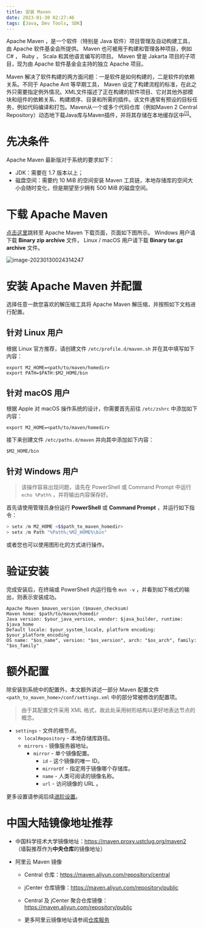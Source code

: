 ```yaml
---
title: 安装 Maven
date: 2023-01-30 02:27:46
tags: [Java, Dev Tools, SDK]
---
```


Apache Maven ，是一个软件（特别是 Java 软件）项目管理及自动构建工具，由 Apache 软件基金会所提供。 Maven 也可被用于构建和管理各种项目，例如 C# ， Ruby ， Scala 和其他语言编写的项目。 Maven 曾是 Jakarta 项目的子项目，现为由 Apache 软件基金会主持的独立 Apache 项目。

Maven 解决了软件构建的两方面问题：一是软件是如何构建的，二是软件的依赖关系。不同于 Apache Ant 等早期工具， Maven 设定了构建流程的标准，在此之外只需要指定例外情况。XML文件描述了正在构建的软件项目、它对其他外部模块和组件的依赖关系、构建顺序、目录和所需的插件。该文件通常有预设的目标任务，例如代码编译和打包。Maven从一个或多个代码仓库（例如Maven 2 Central Repository）动态地下载Java库与Maven插件，并将其存储在本地缓存区中<sup>[[1]](https://zh.wikipedia.org/wiki/Apache_Maven)</sup>。

# 先决条件

Apache Maven 最新版对于系统的要求如下：

- JDK：需要在 1.7 版本以上；
- 磁盘空间：需要约 10 MiB 的空间安装 Maven 工具链，本地存储库的空间大小会随时变化，但是期望至少拥有 500 MiB 的磁盘空间。

# 下载 Apache Maven

[点击这里](https://maven.apache.org/download.cgi)跳转至 Apache Maven 下载页面，页面如下图所示。 Windows 用户请下载 **Binary zip archive** 文件， Linux / macOS 用户请下载 **Binary tar.gz archive** 文件。

![image-20230130024314247](https://dist.cq.vorbote.cn/image/png/lRUEbJ-1675017794.png)

# 安装 Apache Maven 并配置

选择任意一款您喜欢的解压缩工具将 Apache Maven 解压缩，并按照如下文档进行配置。

## 针对 Linux 用户

根据 Linux 官方推荐，请创建文件 `/etc/profile.d/maven.sh` 并在其中填写如下内容：

```shell
export M2_HOME=<path/to/maven/homedir>
export PATH=$PATH:$M2_HOME/bin
```

## 针对 macOS 用户

根据 Apple 对 macOS 操作系统的设计，你需要首先前往 `/etc/zshrc` 中添加如下内容：

```shell
export M2_HOME=<path/to/maven/homedir>
```

接下来创建文件 `/etc/paths.d/maven` 并向其中添加如下内容：

```shell
$M2_HOME/bin
```

## 针对 Windows 用户

> 该操作容易出现问题，请先在 PowerShell 或 Command Prompt 中运行 `echo %Path%` ，并将输出内容保存好。

首先请使用管理员身份运行 **PowerShell** 或 **Command Prompt** ，并运行如下指令：

```powershell
> setx /m M2_HOME <$$path_to_maven_homedir>
> setx /m Path "%Path%;%M2_HOME%\bin"
```

或者您也可以使用图形化的方式进行操作。

# 验证安装

完成安装后，在终端或 PowerShell 内运行指令 `mvn -v` ，并看到如下格式的输出，则表示安装成功。

```text
Apache Maven $maven_version ($maven_checksum)
Maven home: $path/to/maven/homedir
Java version: $your_java_version, vendor: $java_builder, runtime: $java_home
Default locale: $your_system_locale, platform encoding: $your_platform_encoding
OS name: "$os_name", version: "$os_version", arch: "$os_arch", family: "$os_family"
```

# 额外配置

除安装到系统中的配置外，本文额外讲述一部分 Maven 配置文件 `<path_to_maven_home>/conf/settings.xml` 中的部分常被修改的配置项。

> 由于其配置文件采用 XML 格式，故此处采用树形结构以更好地表达节点的概念。

- `settings` - 文件的根节点。
  - `localRepository` - 本地存储库路径。
  - `mirrors` - 镜像服务器地址。
    - `mirror` - 单个镜像配置。
      - `id` - 这个镜像的唯一 ID。
      - `mirrorOf` - 指定用于镜像哪个存储库。
      - `name` - 人类可阅读的镜像名称。
      - `url` - 访问镜像的 URL 。

更多设置请参阅后续[进阶设置](javascript:alert("客官先别急，这个玩意儿暂时还没写出来~"))。

# 中国大陆镜像地址推荐

- 中国科学技术大学镜像地址：https://maven.proxy.ustclug.org/maven2 （墙裂推荐作为**中央仓库**的镜像地址）

- 阿里云 Maven 镜像

  - Central 仓库：https://maven.aliyun.com/repository/central
  - jCenter 仓库镜像：https://maven.aliyun.com/repository/public
  - Central 及 jCenter 聚合仓库镜像：https://maven.aliyun.com/repository/public

  - 更多阿里云镜像地址请参阅[仓库服务](https://developer.aliyun.com/mvn/guide)

